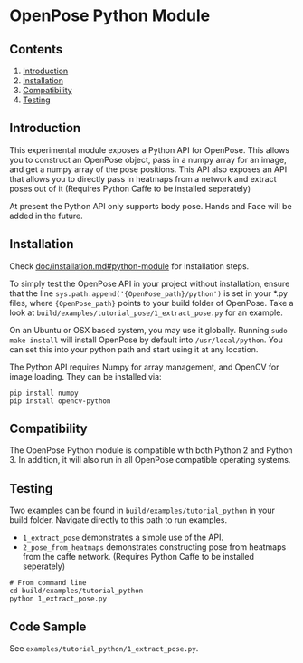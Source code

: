 OpenPose Python Module
=============================================

## Contents
1. [Introduction](#introduction)
2. [Installation](#installation)
3. [Compatibility](#compatibility)
4. [Testing](#testing)


## Introduction
This experimental module exposes a Python API for OpenPose. This allows you to construct an OpenPose object, pass in a numpy array for an image, and get a numpy array of the pose positions. This API also exposes an API that allows you to directly pass in heatmaps from a network and extract poses out of it (Requires Python Caffe to be installed seperately)

At present the Python API only supports body pose. Hands and Face will be added in the future.

## Installation
Check [doc/installation.md#python-module](./installation.md#python-module) for installation steps.

To simply test the OpenPose API in your project without installation, ensure that the line `sys.path.append('{OpenPose_path}/python')` is set in your *.py files, where `{OpenPose_path}` points to your build folder of OpenPose. Take a look at `build/examples/tutorial_pose/1_extract_pose.py` for an example.

On an Ubuntu or OSX based system, you may use it globally. Running `sudo make install` will install OpenPose by default into `/usr/local/python`. You can set this into your python path and start using it at any location.

The Python API requires Numpy for array management, and OpenCV for image loading. They can be installed via:

```
pip install numpy
pip install opencv-python
```

## Compatibility
The OpenPose Python module is compatible with both Python 2 and Python 3. In addition, it will also run in all OpenPose compatible operating systems.



## Testing
Two examples can be found in `build/examples/tutorial_python` in your build folder. Navigate directly to this path to run examples.

- `1_extract_pose` demonstrates a simple use of the API.
- `2_pose_from_heatmaps` demonstrates constructing pose from heatmaps from the caffe network. (Requires Python Caffe to be installed seperately)

```
# From command line
cd build/examples/tutorial_python
python 1_extract_pose.py
```



## Code Sample
See `examples/tutorial_python/1_extract_pose.py`.
